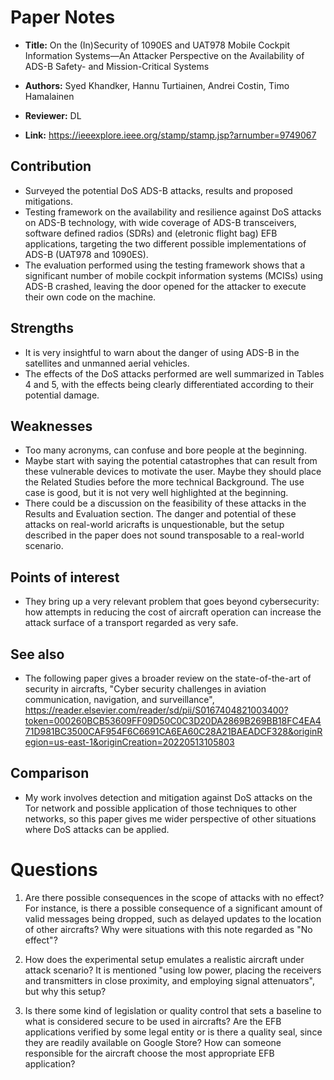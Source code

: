 # Paper Notes
* **Title:** On the (In)Security of 1090ES and UAT978 Mobile Cockpit Information Systems—An Attacker Perspective on the Availability of ADS-B Safety- and Mission-Critical Systems

* **Authors:** Syed Khandker, Hannu Turtiainen, Andrei Costin, Timo Hamalainen

* **Reviewer:** DL

* **Link:** https://ieeexplore.ieee.org/stamp/stamp.jsp?arnumber=9749067


## Contribution
* Surveyed the potential DoS ADS-B attacks, results and proposed mitigations.
* Testing framework on the availability and resilience against DoS attacks on ADS-B technology, with wide coverage of ADS-B transceivers, software defined radios (SDRs) and (eletronic flight bag) EFB applications, targeting the two different possible implementations of ADS-B (UAT978 and 1090ES).
* The evaluation performed using the testing framework shows that a significant number of mobile cockpit information systems (MCISs) using ADS-B crashed, leaving the door opened for the attacker to execute their own code on the machine.


## Strengths
* It is very insightful to warn about the danger of using ADS-B in the satellites and unmanned aerial vehicles.
* The effects of the DoS attacks performed are well summarized in Tables 4 and 5, with the effects being clearly differentiated according to their potential damage.


## Weaknesses
* Too many acronyms, can confuse and bore people at the beginning.
* Maybe start with saying the potential catastrophes that can result from these vulnerable devices to motivate the user. Maybe they should place the Related Studies before the more technical Background. The use case is good, but it is not very well highlighted at the beginning.
* There could be a discussion on the feasibility of these attacks in the Results and Evaluation section. The danger and potential of these attacks on real-world aricrafts is unquestionable, but the setup described in the paper does not sound transposable to a real-world scenario. 


## Points of interest
* They bring up a very relevant problem that goes beyond cybersecurity: how attempts in reducing the cost of aircraft operation can increase the attack surface of a transport regarded as very safe.


## See also
* The following paper gives a broader review on the state-of-the-art of security in aircrafts, "Cyber security challenges in aviation
communication, navigation, and surveillance", https://reader.elsevier.com/reader/sd/pii/S0167404821003400?token=000260BCB53609FF09D50C0C3D20DA2869B269BB18FC4EA471D981BC3500CAF954F6C6691CA6EA60C28A21BAEADCF328&originRegion=us-east-1&originCreation=20220513105803


## Comparison
* My work involves detection and mitigation against DoS attacks on the Tor network and possible application of those techniques to other networks, so this paper gives me wider perspective of other situations where DoS attacks can be applied.


# Questions
1. Are there possible consequences in the scope of attacks with no effect? For instance, is there a possible consequence of a significant amount of valid messages being dropped, such as delayed updates to the location of other aircrafts? Why were situations with this note regarded as "No effect"?

2. How does the experimental setup emulates a realistic aircraft under attack scenario? It is mentioned "using low power, placing the receivers and transmitters in close proximity, and employing signal attenuators", but why this setup?

3. Is there some kind of legislation or quality control that sets a baseline to what is considered secure to be used in aircrafts? Are the EFB applications verified by some legal entity or is there a quality seal, since they are readily available on Google Store? How can someone responsible for the aircraft choose the most appropriate EFB application?
